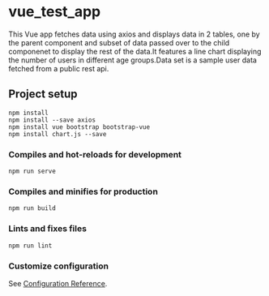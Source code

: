 # vue_test_app

This Vue app fetches data using axios and displays data in 2 tables, one by the parent component and subset of data passed over to the child componenet to display the rest of the data.It features a line chart displaying the number of users in different age groups.Data set is a sample user data fetched from a public rest api.

## Project setup
```
npm install
npm install --save axios
npm install vue bootstrap bootstrap-vue
npm install chart.js --save
```

### Compiles and hot-reloads for development
```
npm run serve
```

### Compiles and minifies for production
```
npm run build
```

### Lints and fixes files
```
npm run lint
```

### Customize configuration
See [Configuration Reference](https://cli.vuejs.org/config/).


